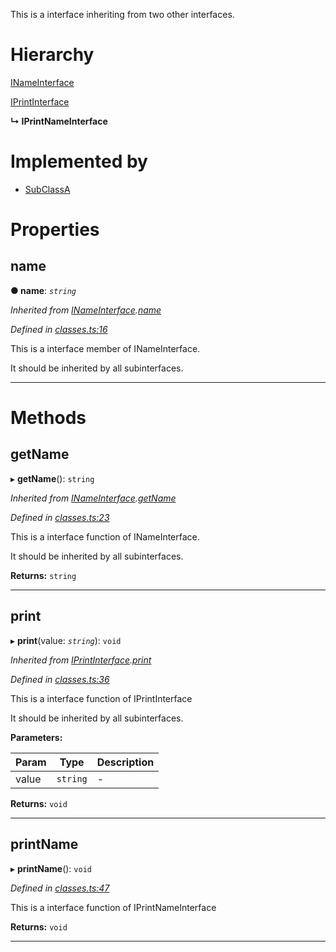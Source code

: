 

This is a interface inheriting from two other interfaces.

# Hierarchy

 [INameInterface](_classes_.inameinterface.md)

 [IPrintInterface](_classes_.iprintinterface.md)

**↳ IPrintNameInterface**

# Implemented by

* [SubClassA](../classes/_classes_.subclassa.md)

# Properties
<a id="name"></a>

##  name

**●  name**:  *`string`* 

*Inherited from [INameInterface](_classes_.inameinterface.md).[name](_classes_.inameinterface.md#name)*

*Defined in [classes.ts:16](https://github.com/tgreyjs/typedoc-plugin-markdown/blob/master/tests/src/classes.ts#L16)*

This is a interface member of INameInterface.

It should be inherited by all subinterfaces.

___

# Methods
<a id="getname"></a>

##  getName

▸ **getName**(): `string`

*Inherited from [INameInterface](_classes_.inameinterface.md).[getName](_classes_.inameinterface.md#getname)*

*Defined in [classes.ts:23](https://github.com/tgreyjs/typedoc-plugin-markdown/blob/master/tests/src/classes.ts#L23)*

This is a interface function of INameInterface.

It should be inherited by all subinterfaces.

**Returns:** `string`

___

<a id="print"></a>

##  print

▸ **print**(value: *`string`*): `void`

*Inherited from [IPrintInterface](_classes_.iprintinterface.md).[print](_classes_.iprintinterface.md#print)*

*Defined in [classes.ts:36](https://github.com/tgreyjs/typedoc-plugin-markdown/blob/master/tests/src/classes.ts#L36)*

This is a interface function of IPrintInterface

It should be inherited by all subinterfaces.

**Parameters:**

| Param | Type | Description |
| ------ | ------ | ------ |
| value | `string`   |  - |

**Returns:** `void`

___

<a id="printname"></a>

##  printName

▸ **printName**(): `void`

*Defined in [classes.ts:47](https://github.com/tgreyjs/typedoc-plugin-markdown/blob/master/tests/src/classes.ts#L47)*

This is a interface function of IPrintNameInterface

**Returns:** `void`

___

